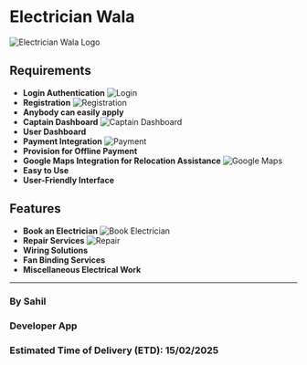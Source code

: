 # Electrician Wala

![Electrician Wala Logo](https://encrypted-tbn0.gstatic.com/images?q=tbn:ANd9GcSRvu8LBQaYVAgFCyW9tkvy9jtdRnl-y-aACw&s)

## Requirements
- **Login Authentication** ![Login](https://img.freepik.com/free-vector/login-concept-illustration_114360-739.jpg)
- **Registration** ![Registration](https://media.istockphoto.com/id/1463013729/photo/online-registration-form-for-modish-form-filling.jpg?s=612x612&w=0&k=20&c=Fnx06haU4IHYLcRpy9Po_TBknvBqVjicGuUWkGu8e6Y=)
- **Anybody can easily apply**
- **Captain Dashboard** ![Captain Dashboard](https://htmlburger.com/blog/wp-content/uploads/2021/08/User-Dashboard-Example-01.png)
- **User Dashboard**
- **Payment Integration** ![Payment](https://cdn.pixabay.com/photo/2021/03/19/13/40/online-6107598_640.png)
- **Provision for Offline Payment**
- **Google Maps Integration for Relocation Assistance** ![Google Maps](https://storage.googleapis.com/gweb-uniblog-publish-prod/images/google_maps_helpful_hero_1.width-1200.format-webp.webp)
- **Easy to Use**
- **User-Friendly Interface**

## Features
- **Book an Electrician** ![Book Electrician](https://gacservices.com/wp-content/uploads/2018/01/electrician-working-on-electrical-panel-circuit-breaker-box.jpg)
- **Repair Services** ![Repair](https://cdn.thewirecutter.com/wp-content/media/2021/07/righttorepair-2048px-iStock-1226436218.jpg?auto=webp&quality=75&crop=1.91:1&width=1200)
- **Wiring Solutions**
- **Fan Binding Services** 
- **Miscellaneous Electrical Work** 

---

### By Sahil

### Developer App

### Estimated Time of Delivery (ETD): 15/02/2025

